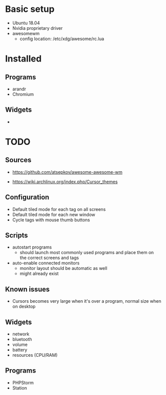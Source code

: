 # Basic setup
- Ubuntu 18.04
- Nvidia proprietary driver
- awesomewm
  - config location: /etc/xdg/awesome/rc.lua

# Installed

## Programs
- arandr
- Chromium

## Widgets
-

# TODO

## Sources
- https://github.com/atsepkov/awesome-awesome-wm

- https://wiki.archlinux.org/index.php/Cursor_themes

## Configuration
- Default tiled mode for each tag on all screens
- Default tiled mode for each new window
- Cycle tags with mouse thumb buttons

## Scripts
- autostart programs
  - should launch most commonly used programs and place them on the correct screens and tags
- auto-enable connected monitors
  - monitor layout should be automatic as well
  - might already exist

## Known issues
- Cursors becomes very large when it's over a program, normal size when on desktop

## Widgets
- network
- bluetooth
- volume
- battery
- resources (CPU/RAM)
## Programs
- PHPStorm
- Station
